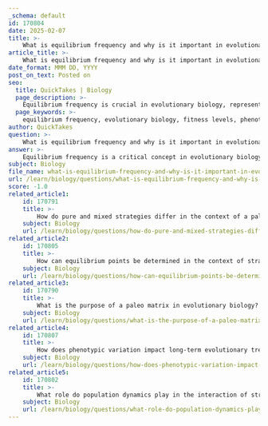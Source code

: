 ```yaml
---
_schema: default
id: 170804
date: 2025-02-07
title: >-
    What is equilibrium frequency and why is it important in evolutionary biology?
article_title: >-
    What is equilibrium frequency and why is it important in evolutionary biology?
date_format: MMM DD, YYYY
post_on_text: Posted on
seo:
  title: QuickTakes | Biology
  page_description: >-
    Equilibrium frequency is crucial in evolutionary biology, representing the balance of fitness levels among competing phenotypes, thus affecting population dynamics, stability, and genetic diversity.
  page_keywords: >-
    equilibrium frequency, evolutionary biology, fitness levels, phenotypes, population dynamics, stability, genetic diversity, frequency-dependent selection, evolutionary strategies, species interactions
author: QuickTakes
question: >-
    What is equilibrium frequency and why is it important in evolutionary biology?
answer: >-
    Equilibrium frequency is a critical concept in evolutionary biology that refers to the point at which the fitness levels of competing phenotypes are equal. This balance allows for a stable population dynamic, where different strategies or phenotypes can coexist without one outcompeting the other. Mathematically, this equilibrium condition can be expressed as:\n\n$$\nW_h = W_d\n$$\n\nwhere $ W_h $ and $ W_d $ represent the fitness levels of two competing strategies (for example, different phenotypes or behavioral strategies). When these fitness levels are equal, the population can maintain a stable frequency of each strategy.\n\n### Importance of Equilibrium Frequency\n\n1. **Predicting Evolutionary Dynamics**: Understanding equilibrium frequency is essential for predicting how populations will evolve over time. It provides insights into how changes in environmental conditions, competition, and other evolutionary pressures can affect the relative success of different phenotypes.\n\n2. **Stability of Populations**: The equilibrium frequency represents a balance point where the fitness of different strategies is equal, allowing for the coexistence of multiple phenotypes within a population. This stability is crucial for maintaining genetic diversity, which is vital for the adaptability and resilience of populations in changing environments.\n\n3. **Frequency-Dependent Selection**: The concept of equilibrium frequency is closely tied to frequency-dependent selection, where the success of a phenotype is influenced by its relative abundance. For instance, in scenarios where a phenotype becomes too common, it may face increased competition or predation, leading to a decrease in its fitness. Conversely, rarer phenotypes may enjoy a selective advantage, thus influencing the equilibrium frequency over time.\n\n4. **Real-World Applications**: The principles of equilibrium frequency and frequency-dependent selection can be observed in various biological phenomena, such as mimicry in poisonous species or different reproductive strategies in animals. These examples illustrate how theoretical models align with actual biological interactions, reinforcing the importance of understanding these concepts in evolutionary biology.\n\nIn summary, equilibrium frequency is a fundamental aspect of evolutionary strategies that helps explain how populations stabilize and evolve over time. It highlights the interplay between different phenotypes and their relative fitness, which is essential for understanding the complexities of species interactions and the maintenance of biodiversity in ecosystems.
subject: Biology
file_name: what-is-equilibrium-frequency-and-why-is-it-important-in-evolutionary-biology.md
url: /learn/biology/questions/what-is-equilibrium-frequency-and-why-is-it-important-in-evolutionary-biology
score: -1.0
related_article1:
    id: 170791
    title: >-
        How do pure and mixed strategies differ in the context of a paleo matrix?
    subject: Biology
    url: /learn/biology/questions/how-do-pure-and-mixed-strategies-differ-in-the-context-of-a-paleo-matrix
related_article2:
    id: 170805
    title: >-
        How can equilibrium points be determined in the context of strategy success?
    subject: Biology
    url: /learn/biology/questions/how-can-equilibrium-points-be-determined-in-the-context-of-strategy-success
related_article3:
    id: 170790
    title: >-
        What is the purpose of a paleo matrix in evolutionary biology?
    subject: Biology
    url: /learn/biology/questions/what-is-the-purpose-of-a-paleo-matrix-in-evolutionary-biology
related_article4:
    id: 170807
    title: >-
        How does phenotypic variation impact long-term evolutionary trends?
    subject: Biology
    url: /learn/biology/questions/how-does-phenotypic-variation-impact-longterm-evolutionary-trends
related_article5:
    id: 170802
    title: >-
        What role do population dynamics play in the interaction of strategies?
    subject: Biology
    url: /learn/biology/questions/what-role-do-population-dynamics-play-in-the-interaction-of-strategies
---
```


&nbsp;